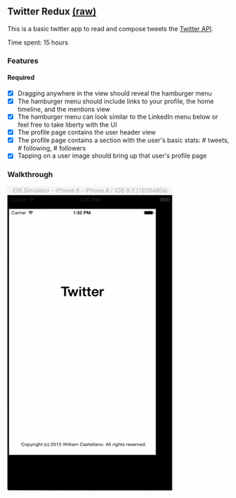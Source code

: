 ## Twitter Redux [(raw)](https://gist.githubusercontent.com/timothy1ee/b9b1860c8ecb4b0b1c18/raw/2adc3f63677d81644e00245cee891eee88907767/gistfile1.md)

This is a basic twitter app to read and compose tweets the [Twitter API](https://apps.twitter.com/).

Time spent: 15 hours

### Features

#### Required

- [X] Dragging anywhere in the view should reveal the hamburger menu
- [X] The hamburger menu should include links to your profile, the home timeline, and the mentions view
- [X] The hamburger menu can look similar to the LinkedIn menu below or feel free to take liberty with the UI
- [X] The profile page contains the user header view
- [X] The profile page contains a section with the user's basic stats: # tweets, # following, # followers
- [X] Tapping on a user image should bring up that user's profile page

### Walkthrough

![Video Walkthrough](https://raw.githubusercontent.com/wacastel/Twitter/master/twitter-redux-hw-4.gif)
